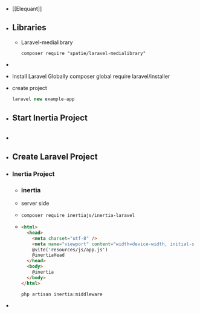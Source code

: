- [[Elequant]]
- ## Libraries
	- Laravel-medialibrary
	  ```
	  composer require "spatie/laravel-medialibrary"
	  ```
-
- Install Laravel Globally
  composer global require laravel/installer
- create project
  
  ```php
  laravel new example-app
  ```
- ## Start Inertia Project
  
  ```php
  ```
- ```php
  ```
- ## Create Laravel Project
- ### Inertia Project
	- ### inertia
	- server side
	- ```shell
	  composer require inertiajs/inertia-laravel
	  ```
	- ```html
	  <html>
	    <head>
	      <meta charset="utf-8" />
	      <meta name="viewport" content="width=device-width, initial-scale=1.0, maximum-scale=1.0" />
	      @vite('resources/js/app.js')
	      @inertiaHead
	    </head>
	    <body>
	      @inertia
	    </body>
	  </html>
	  ```
	  
	  ```shell
	  php artisan inertia:middleware
	  ```
-